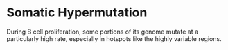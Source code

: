 # Somatic Hypermutation

During B cell proliferation, some portions of its genome mutate at a particularly high rate, especially in hotspots like the highly variable regions.

